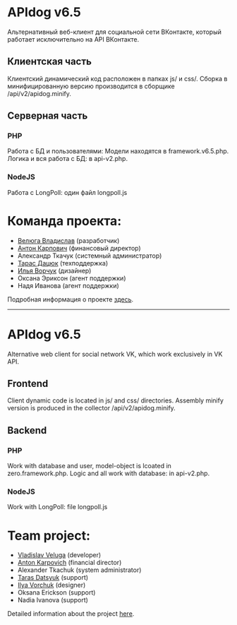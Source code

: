 APIdog v6.5
===========

Альтернативный веб-клиент для социальной сети ВКонтакте, который работает исключительно на API ВКонтакте.

Клиентская часть
----------------
Клиентский динамический код расположен в папках js/ и css/. Сборка в минифицированную версию производится в сборщике /api/v2/apidog.minify.

Серверная часть
---------------
### PHP
Работа с БД и пользователями: Модели находятся в framework.v6.5.php. Логика и вся работа с БД: в api-v2.php.

### NodeJS
Работа с LongPoll: один файл longpoll.js



Команда проекта:
========
* [Велюга Владислав](https://github.com/vladislav805) (разработчик)
* [Антон Карпович](https://github.com/longpoll) (финансовый директор)
* Александр Ткачук (системный администратор)
* [Тарас Дацюк](https://github.com/who0ps) (техподдержка)
* [Илья Ворчук](https://github.com/wityaz) (дизайнер)
* Оксана Эриксон (агент поддержки)
* Надя Иванова (агент поддержки)


Подробная информация о проекте [здесь](http://apidog.ru/6.5/about.php).

- - -

APIdog v6.5
===========

Alternative web client for social network VK, which work exclusively in VK API.

Frontend
----------------
Client dynamic code is located in js/ and css/ directories. Assembly minify version is produced in the collector /api/v2/apidog.minify.

Backend
---------------
### PHP
Work with database and user, model-object is lcoated in zero.framework.php. Logic and all work with database: in api-v2.php.

### NodeJS
Work with LongPoll: file longpoll.js



Team project:
========
* [Vladislav Veluga](https://github.com/vladislav805) (developer)
* [Anton Karpovich](https://github.com/longpoll) (financial director)
* Alexander Tkachuk (system administrator)
* [Taras Datsyuk](https://github.com/who0ps) (support)
* [Ilya Vorchuk](https://github.com/wityaz) (designer)
* Oksana Erickson (support)
* Nadia Ivanova (support)


Detailed information about the project [here](http://apidog.ru/6.5/about.php).
